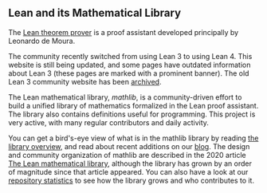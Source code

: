 ## Lean and its Mathematical Library

The [Lean theorem prover](https://leanprover.github.io)
is a proof assistant developed principally by Leonardo de Moura.

The community recently switched from using Lean 3 to using Lean 4.
This website is still being updated, and some pages have outdated information about Lean 3
(these pages are marked with a prominent banner).
The old Lean 3 community website has been [archived](lean3/).

The Lean mathematical library, *mathlib*, is a community-driven effort
to build a unified library of mathematics formalized in the
Lean proof assistant. The library also contains definitions
useful for programming. This project is very active, with many
regular contributors and daily activity.

You can get a bird's-eye view of what is in the mathlib library by
reading [the library overview](mathlib-overview.html), and read about
recent additions on our [blog](blog).
The design and community organization of mathlib are
described in the 2020 article
[The Lean mathematical library](https://arxiv.org/abs/1910.09336), although
the library has grown by an order of magnitude since that article appeared.
You can also have a look at our [repository statistics](mathlib_stats.html)
to see how the library grows and who contributes to it.

